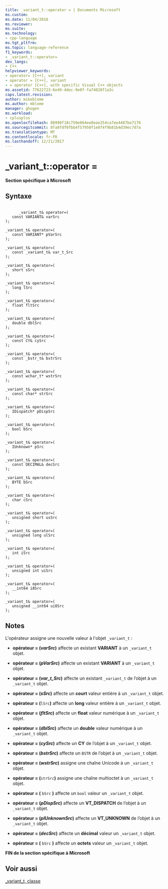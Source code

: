 ```yaml
---
title: _variant_t::operator = | Documents Microsoft
ms.custom: 
ms.date: 11/04/2016
ms.reviewer: 
ms.suite: 
ms.technology:
- cpp-language
ms.tgt_pltfrm: 
ms.topic: language-reference
f1_keywords:
- _variant_t::operator=
dev_langs:
- C++
helpviewer_keywords:
- operator= [C++], variant
- operator = [C++], variant
- = operator [C++], with specific Visual C++ objects
ms.assetid: 77622723-6e49-4dec-9e0f-fa74028f1a3c
caps.latest.revision: 
author: mikeblome
ms.author: mblome
manager: ghogen
ms.workload:
- cplusplus
ms.openlocfilehash: 88998f18c750e064ee8eae254ca7ee4487be7176
ms.sourcegitcommit: 8fa8fdf0fbb4f57950f1e8f4f9b81b4d39ec7d7a
ms.translationtype: MT
ms.contentlocale: fr-FR
ms.lasthandoff: 12/21/2017
---
```

# <a name="varianttoperator-"></a>_variant_t::operator =
**Section spécifique à Microsoft**  
  
## <a name="syntax"></a>Syntaxe  
  
```  
  
      _variant_t& operator=(  
   const VARIANT& varSrc   
);  
  
_variant_t& operator=(  
   const VARIANT* pVarSrc   
);  
  
_variant_t& operator=(  
   const _variant_t& var_t_Src   
);  
  
_variant_t& operator=(  
   short sSrc   
);  
  
_variant_t& operator=(  
   long lSrc   
);  
  
_variant_t& operator=(  
   float fltSrc   
);  
  
_variant_t& operator=(  
   double dblSrc   
);  
  
_variant_t& operator=(  
   const CY& cySrc   
);  
  
_variant_t& operator=(  
   const _bstr_t& bstrSrc   
);  
  
_variant_t& operator=(  
   const wchar_t* wstrSrc   
);  
  
_variant_t& operator=(  
   const char* strSrc   
);  
  
_variant_t& operator=(  
   IDispatch* pDispSrc   
);  
  
_variant_t& operator=(  
   bool bSrc   
);  
  
_variant_t& operator=(  
   IUnknown* pSrc   
);  
  
_variant_t& operator=(  
   const DECIMAL& decSrc   
);  
  
_variant_t& operator=(  
   BYTE bSrc   
);  
  
_variant_t& operator=(  
   char cSrc  
);  
  
_variant_t& operator=(  
   unsigned short usSrc  
);  
  
_variant_t& operator=(  
   unsigned long ulSrc  
);  
  
_variant_t& operator=(  
   int iSrc  
);  
  
_variant_t& operator=(  
   unsigned int uiSrc  
);  
  
_variant_t& operator=(  
   __int64 i8Src  
);  
  
_variant_t& operator=(  
   unsigned __int64 ui8Src  
);  
```  
  
## <a name="remarks"></a>Notes  
 L'opérateur assigne une nouvelle valeur à l'objet `_variant_t` :  
  
-   **opérateur = (***varSrc***)** affecte un existant **VARIANT** à un `_variant_t` objet.  
  
-   **opérateur = (***pVarSrc***)** affecte un existant **VARIANT** à un `_variant_t` objet.  
  
-   **opérateur = (***var_t_Src***)** affecte un existant `_variant_t` de l’objet à un `_variant_t` objet.  
  
-   **opérateur = (***sSrc***)** affecte un **court** valeur entière à un `_variant_t` objet.  
  
-   **opérateur = (**`lSrc`**)** affecte un **long** valeur entière à un `_variant_t` objet.  
  
-   **opérateur = (***fltSrc***)** affecte un **float** valeur numérique à un `_variant_t` objet.  
  
-   **opérateur = (***dblSrc***)** affecte un **double** valeur numérique à un `_variant_t` objet.  
  
-   **opérateur = (***cySrc***)** affecte un **CY** de l’objet à un `_variant_t` objet.  
  
-   **opérateur = (***bstrSrc***)** affecte un `BSTR` de l’objet à un `_variant_t` objet.  
  
-   **opérateur = (***wstrSrc***)** assigne une chaîne Unicode à un `_variant_t` objet.  
  
-   **opérateur = (**`strSrc`**)** assigne une chaîne multioctet à un `_variant_t` objet.  
  
-   **opérateur = (** `bSrc` **)** affecte un `bool` valeur un `_variant_t` objet.  
  
-   **opérateur = (***pDispSrc***)** affecte un **VT_DISPATCH** de l’objet à un `_variant_t` objet.  
  
-   **opérateur = (***pIUnknownSrc***)** affecte un **VT_UNKNOWN** de l’objet à un `_variant_t` objet.  
  
-   **opérateur = (***decSrc***)** affecte un **décimal** valeur un `_variant_t` objet.  
  
-   **opérateur = (** `bSrc` **)** affecte un **octets** valeur un `_variant_t` objet.  
  
 **FIN de la section spécifique à Microsoft**  
  
## <a name="see-also"></a>Voir aussi  
 [_variant_t, classe](../cpp/variant-t-class.md)